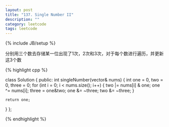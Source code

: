 ```yaml
---
layout: post
title: "137. Single Number II"
description: ""
category: leetcode
tags: leetcode
---
```

{% include JB/setup %}

分别用三个数去存储某一位出现了1次，2次和3次，对于每个数进行遍历，并更新这3个数

{% highlight cpp %}

class Solution {
public:
  int singleNumber(vector<int>& nums) {
    int one = 0, two = 0, three = 0;
    for (int i = 0; i < nums.size(); i++) {
      two |= nums[i] & one;
      one ^= nums[i];
      three = one&two;
      one &= ~three;
      two &= ~three;
    }    

    return one;
  }
};

{% endhighlight %}